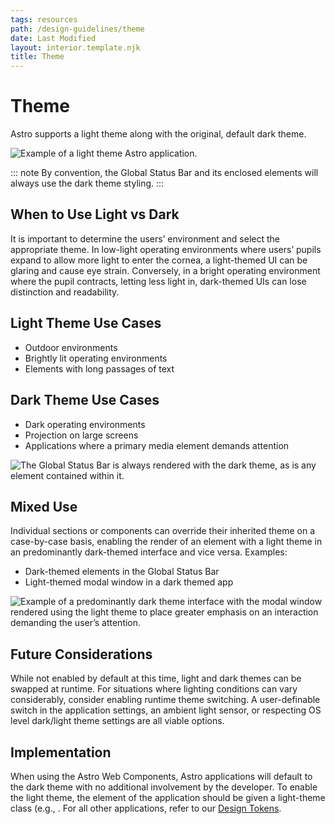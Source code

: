 ```yaml
---
tags: resources
path: /design-guidelines/theme
date: Last Modified
layout: interior.template.njk
title: Theme
---
```


# Theme

Astro supports a light theme along with the original, default dark theme.

![Example of a light theme Astro application.](/img/design-guidelines/theme-lightui.png "Example of a light theme Astro application.")

::: note
By convention, the Global Status Bar and its enclosed elements will always use the dark theme styling.
:::

## When to Use Light vs Dark

It is important to determine the users’ environment and select the appropriate theme. In low-light operating environments where users’ pupils expand to allow more light to enter the cornea, a light-themed UI can be glaring and cause eye strain. Conversely, in a bright operating environment where the pupil contracts, letting less light in, dark-themed UIs can lose distinction and readability.

## Light Theme Use Cases

- Outdoor environments
- Brightly lit operating environments
- Elements with long passages of text

## Dark Theme Use Cases

- Dark operating environments
- Projection on large screens
- Applications where a primary media element demands attention

![The Global Status Bar is always rendered with the dark theme, as is any element contained within it.](/img/design-guidelines/theme-darkui.png "The Global Status Bar is always rendered with the dark theme, as is any element contained within it.")

## Mixed Use

Individual sections or components can override their inherited theme on a case-by-case basis, enabling the render of an element with a light theme in an predominantly dark-themed interface and vice versa. Examples:

- Dark-themed elements in the Global Status Bar
- Light-themed modal window in a dark themed app

![Example of a predominantly dark theme interface with the modal window rendered using the light theme to place greater emphasis on an interaction demanding the user’s attention.](/img/design-guidelines/theme-darkui-mixed.png "Example of a predominantly dark theme interface with the modal window rendered using the light theme to place greater emphasis on an interaction demanding the user’s attention.")

## Future Considerations

While not enabled by default at this time, light and dark themes can be swapped at runtime. For situations where lighting conditions can vary considerably, consider enabling runtime theme switching. A user-definable switch in the application settings, an ambient light sensor, or respecting OS level dark/light theme settings are all viable options.

## Implementation

When using the Astro Web Components, Astro applications will default to the dark theme with no additional involvement by the developer. To enable the light theme, the <body> element of the application should be given a light-theme class (e.g., <body class=“light-theme”>.
For all other applications, refer to our [Design Tokens](/design-tokens/getting-started).
